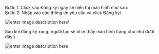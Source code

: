 Bước 1: Click vào Đăng ký ngay sẽ hiển thị màn hình như sau:\
Bước 2: Nhập vào các thông tin yêu cầu và click Đăng ký\

![enter image description here](https://static8.muarecdn.com/original/muare/images/2019/11/19/5383339_2.png)\

Sau khi đăng ký xong, người tạo sẽ nhìn thấy màn hình trang chủ như dưới đây:\

![enter image description here](https://static8.muarecdn.com/original/muare/images/2019/11/19/5383357_3.png)